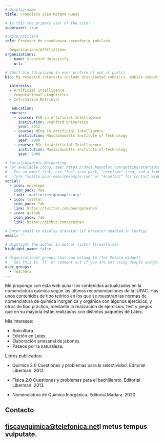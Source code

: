 ```yaml
---
# Display name
title: Francisco José Moreno Hueso

# Is this the primary user of the site?
superuser: true

# Role/position
role: Profesor de enseñanaza secundaria jubilado

  Organizations/Affiliations
organizations:
  - name: Stanford University
    url: ''

# Short bio (displayed in user profile at end of posts)
bio: My research interests include distributed robotics, mobile computing and programmable matter.

  interests:
  - Artificial Intelligence
  - Computational Linguistics
  - Information Retrieval

   education:
  courses:
    - course: PhD in Artificial Intelligence
      institution: Stanford University
      year: 2012
    - course: MEng in Artificial Intelligence
      institution: Massachusetts Institute of Technology
      year: 2009
    - course: BSc in Artificial Intelligence
      institution: Massachusetts Institute of Technology
      year: 2008

# Social/Academic Networking
# For available icons, see: https://docs.hugoblox.com/getting-started/page-builder/#icons
#   For an email link, use "fas" icon pack, "envelope" icon, and a link in the
#   form "mailto:your-email@example.com" or "#contact" for contact widget.
social:
  - icon: envelope
    icon_pack: fas
    link: 'mailto:test@example.org'
  - icon: twitter
    icon_pack: fab
    link: https://twitter.com/GeorgeCushen
  - icon: github
    icon_pack: fab
    link: https://github.com/gcushen

# Enter email to display Gravatar (if Gravatar enabled in Config)
email: ''

# Highlight the author in author lists? (true/false)
highlight_name: false

# Organizational groups that you belong to (for People widget)
#   Set this to `[]` or comment out if you are not using People widget.
user_groups:
  - Teachers
---
```


Me propongo con esta web aunar los contenidos actualizados en la nomenclatura química según las últimas recomendaciones de la IUPAC.  Hay unos contenidos de tipo teórico en los que se muestran las normas de nomenclatura de química  inorgánica y orgánica con algunos ejercicios,  y otros de tipo práctico, mediante  la realización de ejercicios, test y juegos que en su mayoría están realizados con distintos paquetes de Latex.

Mis intereses:

  - Apicultura.
  - Edición en Latex.
  - Elaboración artesanal de jabones.
  - Paseos por la naturaleza.

Libros publicados:

  - Química 2.0 Cuestiones y problemas para la selectividad. Editorial Liberman. 2012.

   - Física 2.0 Cuestiones y problemas para el bachillerato. Editorial Liberman. 2013.

   - Nomenclatura de Química Inorgánica. Editorial Madara. 2020.

     

## Contacto

## [fiscayquimica@telefonica.net](mailto:fisicayquimica@telefonica.net)l metus tempus vulputate.
